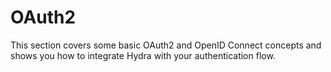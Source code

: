 # OAuth2

This section covers some basic OAuth2 and OpenID Connect concepts and shows you how to integrate Hydra with your authentication
flow.
